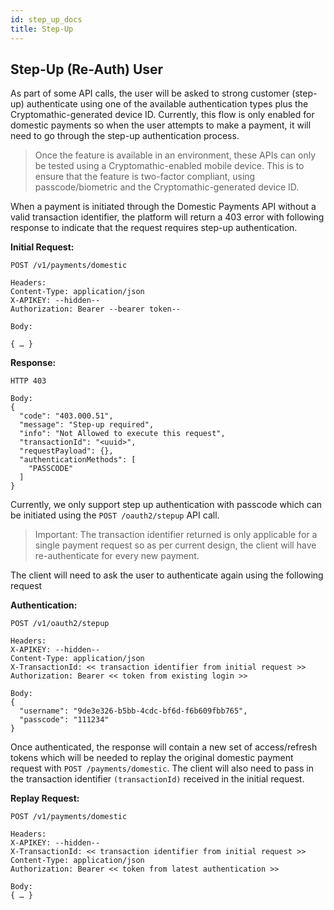 ```yaml
---
id: step_up_docs
title: Step-Up
---
```


## Step-Up (Re-Auth) User

As part of some API calls, the user will be asked to strong customer (step-up) authenticate using one of the available authentication types plus the Cryptomathic-generated device ID. Currently, this flow is only enabled for domestic payments so when the user attempts to make a payment, it will need to go through the step-up authentication process.

> Once the feature is available in an environment, these APIs can only be tested using a Cryptomathic-enabled mobile device. This is to ensure that the feature is two-factor compliant, using passcode/biometric and the Cryptomathic-generated device ID.

When a payment is initiated through the Domestic Payments API without a valid transaction identifier, the platform will return a 403 error with following response to indicate that the request requires step-up authentication.

**Initial Request:**

```
POST /v1/payments/domestic  

Headers:
Content-Type: application/json
X-APIKEY: --hidden--
Authorization: Bearer --bearer token--  

Body:

{ … }
```

**Response:**

```
HTTP 403

Body:
{
  "code": "403.000.51",
  "message": "Step-up required",
  "info": "Not Allowed to execute this request",
  "transactionId": "<uuid>",
  "requestPayload": {},
  "authenticationMethods": [
    "PASSCODE"
  ]
}
```

Currently, we only support step up authentication with passcode which can be initiated using the `POST /oauth2/stepup` API call.

> Important: The transaction identifier returned is only applicable for a single payment request so as per current design, the client will have re-authenticate for every new payment.

The client will need to ask the user to authenticate again using the following request

**Authentication:**

```
POST /v1/oauth2/stepup

Headers:
X-APIKEY: --hidden--
Content-Type: application/json
X-TransactionId: << transaction identifier from initial request >>
Authorization: Bearer << token from existing login >>

Body:
{
  "username": "9de3e326-b5bb-4cdc-bf6d-f6b609fbb765",
  "passcode": "111234"
}
```

Once authenticated, the response will contain a new set of access/refresh tokens which will be needed to replay the original domestic payment request with `POST /payments/domestic`. The client will also need to pass in the transaction identifier `(transactionId)` received in the initial request.

**Replay Request:**

```
POST /v1/payments/domestic

Headers:
X-APIKEY: --hidden--
X-TransactionId: << transaction identifier from initial request >>
Content-Type: application/json
Authorization: Bearer << token from latest authentication >>

Body:
{ … }
```
